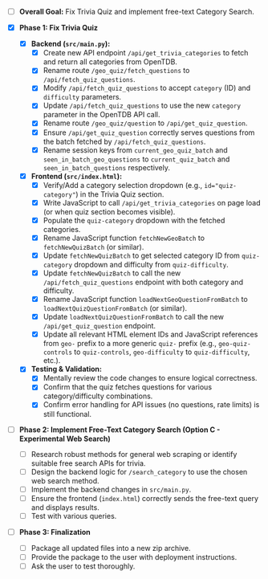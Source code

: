 - [ ] **Overall Goal:** Fix Trivia Quiz and implement free-text Category Search.

- [X] **Phase 1: Fix Trivia Quiz**
  - [X] **Backend (`src/main.py`):**
    - [X] Create new API endpoint `/api/get_trivia_categories` to fetch and return all categories from OpenTDB.
    - [X] Rename route `/geo_quiz/fetch_questions` to `/api/fetch_quiz_questions`.
    - [X] Modify `/api/fetch_quiz_questions` to accept `category` (ID) and `difficulty` parameters.
    - [X] Update `/api/fetch_quiz_questions` to use the new `category` parameter in the OpenTDB API call.
    - [X] Rename route `/geo_quiz/question` to `/api/get_quiz_question`.
    - [X] Ensure `/api/get_quiz_question` correctly serves questions from the batch fetched by `/api/fetch_quiz_questions`.
    - [X] Rename session keys from `current_geo_quiz_batch` and `seen_in_batch_geo_questions` to `current_quiz_batch` and `seen_in_batch_questions` respectively.
  - [X] **Frontend (`src/index.html`):**
    - [X] Verify/Add a category selection dropdown (e.g., `id="quiz-category"`) in the Trivia Quiz section.
    - [X] Write JavaScript to call `/api/get_trivia_categories` on page load (or when quiz section becomes visible).
    - [X] Populate the `quiz-category` dropdown with the fetched categories.
    - [X] Rename JavaScript function `fetchNewGeoBatch` to `fetchNewQuizBatch` (or similar).
    - [X] Update `fetchNewQuizBatch` to get selected category ID from `quiz-category` dropdown and difficulty from `quiz-difficulty`.
    - [X] Update `fetchNewQuizBatch` to call the new `/api/fetch_quiz_questions` endpoint with both category and difficulty.
    - [X] Rename JavaScript function `loadNextGeoQuestionFromBatch` to `loadNextQuizQuestionFromBatch` (or similar).
    - [X] Update `loadNextQuizQuestionFromBatch` to call the new `/api/get_quiz_question` endpoint.
    - [X] Update all relevant HTML element IDs and JavaScript references from `geo-` prefix to a more generic `quiz-` prefix (e.g., `geo-quiz-controls` to `quiz-controls`, `geo-difficulty` to `quiz-difficulty`, etc.).
  - [X] **Testing & Validation:**
    - [X] Mentally review the code changes to ensure logical correctness.
    - [X] Confirm that the quiz fetches questions for various category/difficulty combinations.
    - [X] Confirm error handling for API issues (no questions, rate limits) is still functional.

- [ ] **Phase 2: Implement Free-Text Category Search (Option C - Experimental Web Search)**
  - [ ] Research robust methods for general web scraping or identify suitable free search APIs for trivia.
  - [ ] Design the backend logic for `/search_category` to use the chosen web search method.
  - [ ] Implement the backend changes in `src/main.py`.
  - [ ] Ensure the frontend (`index.html`) correctly sends the free-text query and displays results.
  - [ ] Test with various queries.

- [ ] **Phase 3: Finalization**
  - [ ] Package all updated files into a new zip archive.
  - [ ] Provide the package to the user with deployment instructions.
  - [ ] Ask the user to test thoroughly.
